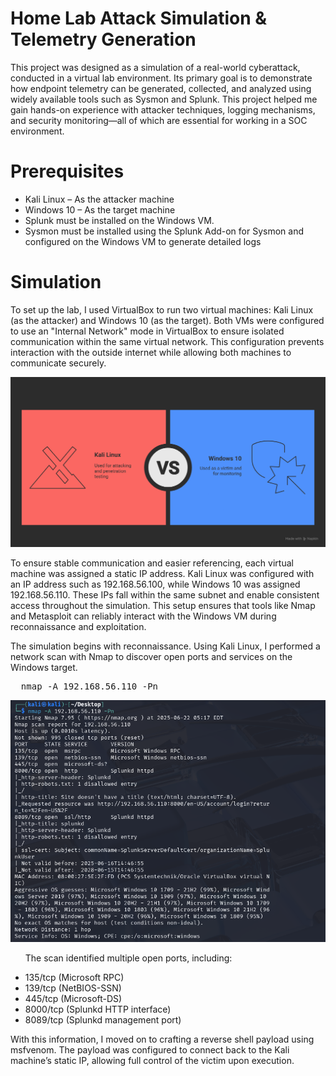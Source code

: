 # Home Lab Attack Simulation & Telemetry Generation
<p>This project was designed as a simulation of a real-world cyberattack, conducted in a virtual lab environment. Its primary goal is to demonstrate how endpoint telemetry can be generated, collected, and analyzed using widely available tools such as Sysmon and Splunk. This project helped me gain hands-on experience with attacker techniques, logging mechanisms, and security monitoring—all of which are essential for working in a SOC environment.</p>

# Prerequisites
<ul>
  <li>Kali Linux – As the attacker machine</li>
  <li>Windows 10 – As the target machine</li>
  <li>Splunk must be installed on the Windows VM.</li>
  <li>Sysmon must be installed using the Splunk Add-on for Sysmon and configured on the Windows VM to generate detailed logs</li>
</ul>

# Simulation
<p>To set up the lab, I used VirtualBox to run two virtual machines: Kali Linux (as the attacker) and Windows 10 (as the target). Both VMs were configured to use an "Internal Network" mode in VirtualBox to ensure isolated communication within the same virtual network. This configuration prevents interaction with the outside internet while allowing both machines to communicate securely.</p>

<p align="center">
    <img src="https://github.com/bagaskarapd/Attack-Simulation/blob/main/Screenshots/%F0%9F%9B%A1%EF%B8%8F%20Home%20Lab%20Attack%20Simulation%20&%20Telemetry%20Generation%20-%20visual%20selection.png?raw=true">
</p>

<p>To ensure stable communication and easier referencing, each virtual machine was assigned a static IP address. Kali Linux was configured with an IP address such as 192.168.56.100, while Windows 10 was assigned 192.168.56.110. These IPs fall within the same subnet and enable consistent access throughout the simulation. This setup ensures that tools like Nmap and Metasploit can reliably interact with the Windows VM during reconnaissance and exploitation.</p>

<p>The simulation begins with reconnaissance. Using Kali Linux, I performed a network scan with Nmap to discover open ports and services on the Windows target.</p>
<pre>
  nmap -A 192.168.56.110 -Pn
</pre>
<p align="center">
    <img src="https://github.com/bagaskarapd/Attack-Simulation/blob/main/Screenshots/Nmap.png?raw=true">
</p>
<ul>
  <p>The scan identified multiple open ports, including:</p>
  <li>135/tcp (Microsoft RPC)</li>
  <li>139/tcp (NetBIOS-SSN)</li>
  <li>445/tcp (Microsoft-DS)</li>
  <li>8000/tcp (Splunkd HTTP interface)</li>
  <li>8089/tcp (Splunkd management port)</li>
</ul>

<p>With this information, I moved on to crafting a reverse shell payload using msfvenom. The payload was configured to connect back to the Kali machine’s static IP, allowing full control of the victim upon execution.</p>
